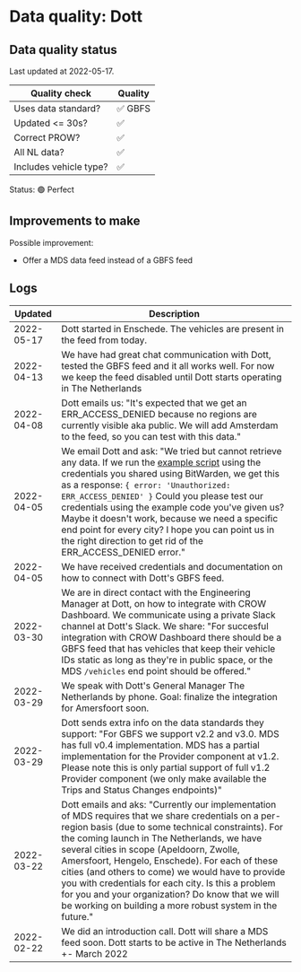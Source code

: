 # Data quality: Dott

## Data quality status

Last updated at 2022-05-17.

| **Quality check**           | **Quality**
| --                          | --          |
| Uses data standard?         | ✅ GBFS
| Updated <= 30s?             | ✅
| Correct PROW?               | ✅
| All NL data?                | ✅
| Includes vehicle type?      | ✅

Status: 🟢 Perfect

## Improvements to make

Possible improvement:

- Offer a MDS data feed instead of a GBFS feed

## Logs

| Updated    | Description
| ----       | ---
| 2022-05-17 | Dott started in Enschede. The vehicles are present in the feed from today.
| 2022-04-13 | We have had great chat communication with Dott, tested the GBFS feed and it all works well. For now we keep the feed disabled until Dott starts operating in The Netherlands
| 2022-04-08 | Dott emails us: "It's expected that we get an ERR_ACCESS_DENIED because no regions are currently visible aka public. We will add Amsterdam to the feed, so you can test with this data."
| 2022-04-05 | We email Dott and ask: "We tried but cannot retrieve any data. If we run the [example script](https://github.com/bartwr/dott-gbfs/blob/main/test.js) using the credentials you shared using BitWarden, we get this as a response: `{ error: 'Unauthorized: ERR_ACCESS_DENIED' }` Could you please test our credentials using the example code you've given us? Maybe it doesn't work, because we need a specific end point for every city? I hope you can point us in the right direction to get rid of the ERR_ACCESS_DENIED error."
| 2022-04-05 | We have received credentials and documentation on how to connect with Dott's GBFS feed.
| 2022-03-30 | We are in direct contact with the Engineering Manager at Dott, on how to integrate with CROW Dashboard. We communicate using a private Slack channel at Dott's Slack. We share: "For succesful integration with CROW Dashboard there should be a GBFS feed that has vehicles that keep their vehicle IDs static as long as they're in public space, or the MDS `/vehicles` end point should be offered."
| 2022-03-29 | We speak with Dott's General Manager The Netherlands by phone. Goal: finalize the integration for Amersfoort soon.
| 2022-03-29 | Dott sends extra info on the data standards they support: "For GBFS we support v2.2 and v3.0. MDS has full v0.4 implementation. MDS has a partial implementation for the Provider component at v1.2. Please note this is only partial support of full v1.2 Provider component (we only make available the Trips and Status Changes endpoints)"
| 2022-03-22 | Dott emails and aks: "Currently our implementation of MDS requires that we share credentials on a per-region basis (due to some technical constraints). For the coming launch in The Netherlands, we have several cities in scope (Apeldoorn, Zwolle, Amersfoort, Hengelo, Enschede). For each of these cities (and others to come) we would have to provide you with credentials for each city. Is this a problem for you and your organization? Do know that we will be working on building a more robust system in the future."
| 2022-02-22 | We did an introduction call. Dott will share a MDS feed soon. Dott starts to be active in The Netherlands +- March 2022
